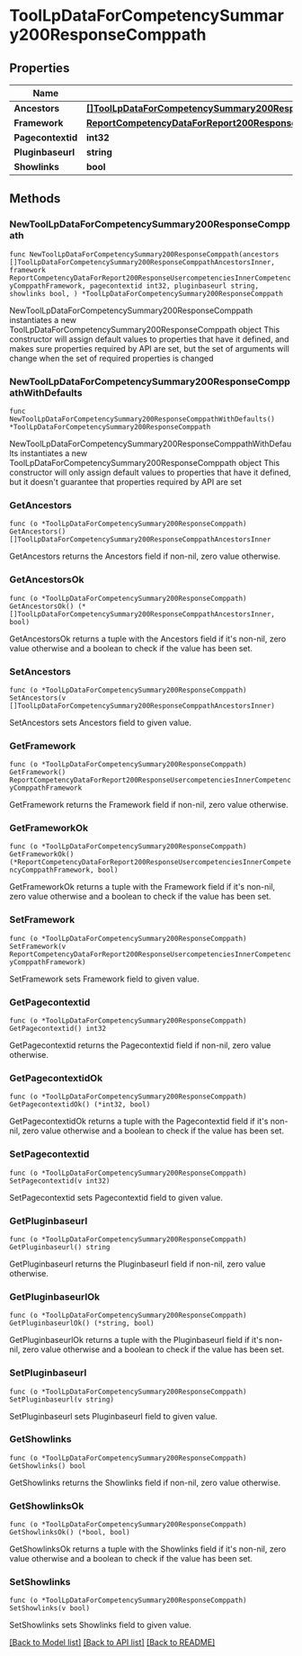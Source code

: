 # ToolLpDataForCompetencySummary200ResponseComppath

## Properties

Name | Type | Description | Notes
------------ | ------------- | ------------- | -------------
**Ancestors** | [**[]ToolLpDataForCompetencySummary200ResponseComppathAncestorsInner**](ToolLpDataForCompetencySummary200ResponseComppathAncestorsInner.md) |  | 
**Framework** | [**ReportCompetencyDataForReport200ResponseUsercompetenciesInnerCompetencyComppathFramework**](ReportCompetencyDataForReport200ResponseUsercompetenciesInnerCompetencyComppathFramework.md) |  | 
**Pagecontextid** | **int32** | pagecontextid | 
**Pluginbaseurl** | **string** | pluginbaseurl | 
**Showlinks** | **bool** | showlinks | 

## Methods

### NewToolLpDataForCompetencySummary200ResponseComppath

`func NewToolLpDataForCompetencySummary200ResponseComppath(ancestors []ToolLpDataForCompetencySummary200ResponseComppathAncestorsInner, framework ReportCompetencyDataForReport200ResponseUsercompetenciesInnerCompetencyComppathFramework, pagecontextid int32, pluginbaseurl string, showlinks bool, ) *ToolLpDataForCompetencySummary200ResponseComppath`

NewToolLpDataForCompetencySummary200ResponseComppath instantiates a new ToolLpDataForCompetencySummary200ResponseComppath object
This constructor will assign default values to properties that have it defined,
and makes sure properties required by API are set, but the set of arguments
will change when the set of required properties is changed

### NewToolLpDataForCompetencySummary200ResponseComppathWithDefaults

`func NewToolLpDataForCompetencySummary200ResponseComppathWithDefaults() *ToolLpDataForCompetencySummary200ResponseComppath`

NewToolLpDataForCompetencySummary200ResponseComppathWithDefaults instantiates a new ToolLpDataForCompetencySummary200ResponseComppath object
This constructor will only assign default values to properties that have it defined,
but it doesn't guarantee that properties required by API are set

### GetAncestors

`func (o *ToolLpDataForCompetencySummary200ResponseComppath) GetAncestors() []ToolLpDataForCompetencySummary200ResponseComppathAncestorsInner`

GetAncestors returns the Ancestors field if non-nil, zero value otherwise.

### GetAncestorsOk

`func (o *ToolLpDataForCompetencySummary200ResponseComppath) GetAncestorsOk() (*[]ToolLpDataForCompetencySummary200ResponseComppathAncestorsInner, bool)`

GetAncestorsOk returns a tuple with the Ancestors field if it's non-nil, zero value otherwise
and a boolean to check if the value has been set.

### SetAncestors

`func (o *ToolLpDataForCompetencySummary200ResponseComppath) SetAncestors(v []ToolLpDataForCompetencySummary200ResponseComppathAncestorsInner)`

SetAncestors sets Ancestors field to given value.


### GetFramework

`func (o *ToolLpDataForCompetencySummary200ResponseComppath) GetFramework() ReportCompetencyDataForReport200ResponseUsercompetenciesInnerCompetencyComppathFramework`

GetFramework returns the Framework field if non-nil, zero value otherwise.

### GetFrameworkOk

`func (o *ToolLpDataForCompetencySummary200ResponseComppath) GetFrameworkOk() (*ReportCompetencyDataForReport200ResponseUsercompetenciesInnerCompetencyComppathFramework, bool)`

GetFrameworkOk returns a tuple with the Framework field if it's non-nil, zero value otherwise
and a boolean to check if the value has been set.

### SetFramework

`func (o *ToolLpDataForCompetencySummary200ResponseComppath) SetFramework(v ReportCompetencyDataForReport200ResponseUsercompetenciesInnerCompetencyComppathFramework)`

SetFramework sets Framework field to given value.


### GetPagecontextid

`func (o *ToolLpDataForCompetencySummary200ResponseComppath) GetPagecontextid() int32`

GetPagecontextid returns the Pagecontextid field if non-nil, zero value otherwise.

### GetPagecontextidOk

`func (o *ToolLpDataForCompetencySummary200ResponseComppath) GetPagecontextidOk() (*int32, bool)`

GetPagecontextidOk returns a tuple with the Pagecontextid field if it's non-nil, zero value otherwise
and a boolean to check if the value has been set.

### SetPagecontextid

`func (o *ToolLpDataForCompetencySummary200ResponseComppath) SetPagecontextid(v int32)`

SetPagecontextid sets Pagecontextid field to given value.


### GetPluginbaseurl

`func (o *ToolLpDataForCompetencySummary200ResponseComppath) GetPluginbaseurl() string`

GetPluginbaseurl returns the Pluginbaseurl field if non-nil, zero value otherwise.

### GetPluginbaseurlOk

`func (o *ToolLpDataForCompetencySummary200ResponseComppath) GetPluginbaseurlOk() (*string, bool)`

GetPluginbaseurlOk returns a tuple with the Pluginbaseurl field if it's non-nil, zero value otherwise
and a boolean to check if the value has been set.

### SetPluginbaseurl

`func (o *ToolLpDataForCompetencySummary200ResponseComppath) SetPluginbaseurl(v string)`

SetPluginbaseurl sets Pluginbaseurl field to given value.


### GetShowlinks

`func (o *ToolLpDataForCompetencySummary200ResponseComppath) GetShowlinks() bool`

GetShowlinks returns the Showlinks field if non-nil, zero value otherwise.

### GetShowlinksOk

`func (o *ToolLpDataForCompetencySummary200ResponseComppath) GetShowlinksOk() (*bool, bool)`

GetShowlinksOk returns a tuple with the Showlinks field if it's non-nil, zero value otherwise
and a boolean to check if the value has been set.

### SetShowlinks

`func (o *ToolLpDataForCompetencySummary200ResponseComppath) SetShowlinks(v bool)`

SetShowlinks sets Showlinks field to given value.



[[Back to Model list]](../README.md#documentation-for-models) [[Back to API list]](../README.md#documentation-for-api-endpoints) [[Back to README]](../README.md)


